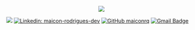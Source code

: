 <p align="center">
<img src="https://user-images.githubusercontent.com/51386810/102377135-16d1cf00-3fa3-11eb-96e8-c8f8dda37b49.png">
</p>

![](https://komarev.com/ghpvc/?username=Maiconrq&color=orange&style=flat-square)
[![Linkedin: maicon-rodrigues-dev](https://img.shields.io/badge/linkedin-%230077B5.svg?&style=flat-square&logo=linkedin&logoColor=white)](https://www.linkedin.com/in/maicon-rodrigues-dev/)
[![GitHub maiconrq](https://img.shields.io/github/followers/maiconrq?label=follow&style=social)](https://github.com/Maiconrq)
[![Gmail Badge](https://img.shields.io/badge/-nociamrq27@gmail.com-6633cc?style=flat-square&logo=Gmail&logoColor=white&link=mailto:nociamrq27@gmail.com)](mailto:nociamrq27@gmail.com)
